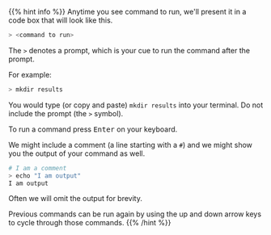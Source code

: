 ---
---

{{% hint info %}}
Anytime you see command to run, we'll present it in a code
box that will look like this.

```bash
> <command to run>
```

The `>` denotes a prompt, which is your cue to run 
the command after the prompt.

For example:

```bash
> mkdir results
```

You would type (or copy and paste) `mkdir results` into your
terminal. Do not include the prompt (the `>` symbol).

To run a command press <kbd>Enter</kbd> on your keyboard.

We might include a comment (a line starting with a `#`) and 
we might show you the output of your command as well.

```bash
# I am a comment
> echo "I am output"
I am output
```

Often we will omit the output for brevity.

Previous commands can be run again by using the up and down
arrow keys to cycle through those commands.
{{% /hint %}}
